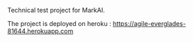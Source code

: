 Technical test project for MarkAI.

The project is deployed on heroku :
https://agile-everglades-81644.herokuapp.com
